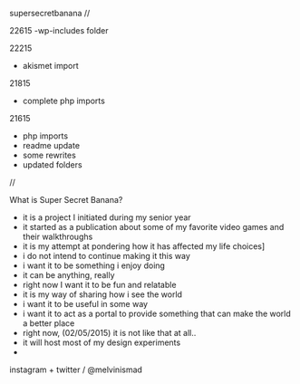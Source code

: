 supersecretbanana
//

22615
-wp-includes folder

22215
- akismet import

21815
- complete php imports

21615
- php imports
- readme update 
- some rewrites  
- updated folders

//

What is Super Secret Banana?
 - it is a project I initiated during my senior year
 - it started as a publication about some of my favorite video games and their walkthroughs
 - it is my attempt at pondering how it has affected my life choices]
 - i do not intend to continue making it this way
 - i want it to be something i enjoy doing
 - it can be anything, really
 - right now I want it to be fun and relatable
 - it is my way of sharing how i see the world
 - i want it to be useful in some way
 - i want it to act as a portal to provide something that can make the world a better place
 - right now, (02/05/2015) it is not like that at all..
 - it will host most of my design experiments
 - 
 
instagram + twitter / @melvinismad



